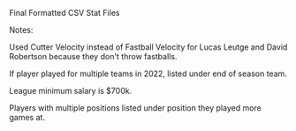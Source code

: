 Final Formatted CSV Stat Files

Notes:

Used Cutter Velocity instead of Fastball Velocity for Lucas Leutge and David Robertson because they don't throw fastballs.

If player played for multiple teams in 2022, listed under end of season team.

League minimum salary is $700k.

Players with multiple positions listed under position they played more games at.
